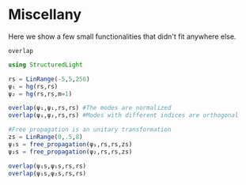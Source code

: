 # Miscellany

Here we show a few small functionalities that didn't fit anywhere else.

```@docs
overlap
```

```julia
using StructuredLight

rs = LinRange(-5,5,256) 
ψ₁ = hg(rs,rs)
ψ₂ = hg(rs,rs,m=1)

overlap(ψ₁,ψ₁,rs,rs) #The modes are normalized
overlap(ψ₁,ψ₂,rs,rs) #Modes with different indices are orthogonal

#Free propagation is an unitary transformation
zs = LinRange(0,.5,8)
ψ₁s = free_propagation(ψ₁,rs,rs,zs)
ψ₂s = free_propagation(ψ₂,rs,rs,zs)

overlap(ψ₁s,ψ₁s,rs,rs) 
overlap(ψ₁s,ψ₂s,rs,rs) 
```